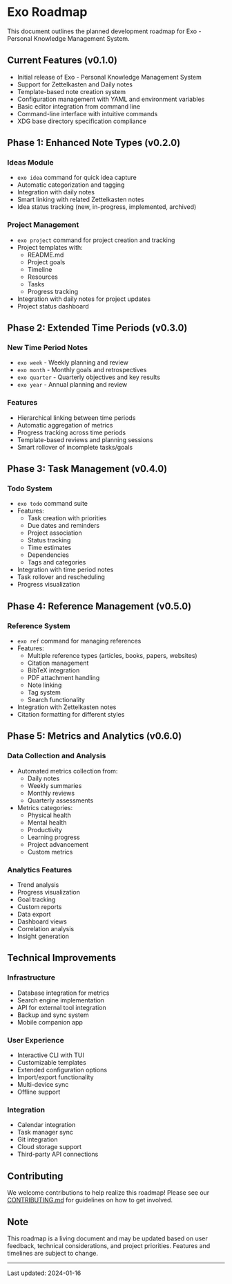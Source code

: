 # Exo Roadmap

This document outlines the planned development roadmap for Exo - Personal Knowledge Management System.

## Current Features (v0.1.0)

- Initial release of Exo - Personal Knowledge Management System
- Support for Zettelkasten and Daily notes
- Template-based note creation system
- Configuration management with YAML and environment variables
- Basic editor integration from command line
- Command-line interface with intuitive commands
- XDG base directory specification compliance

## Phase 1: Enhanced Note Types (v0.2.0)

### Ideas Module

- `exo idea` command for quick idea capture
- Automatic categorization and tagging
- Integration with daily notes
- Smart linking with related Zettelkasten notes
- Idea status tracking (new, in-progress, implemented, archived)

### Project Management

- `exo project` command for project creation and tracking
- Project templates with:
  - README.md
  - Project goals
  - Timeline
  - Resources
  - Tasks
  - Progress tracking
- Integration with daily notes for project updates
- Project status dashboard

## Phase 2: Extended Time Periods (v0.3.0)

### New Time Period Notes

- `exo week` - Weekly planning and review
- `exo month` - Monthly goals and retrospectives
- `exo quarter` - Quarterly objectives and key results
- `exo year` - Annual planning and review

### Features

- Hierarchical linking between time periods
- Automatic aggregation of metrics
- Progress tracking across time periods
- Template-based reviews and planning sessions
- Smart rollover of incomplete tasks/goals

## Phase 3: Task Management (v0.4.0)

### Todo System

- `exo todo` command suite
- Features:
  - Task creation with priorities
  - Due dates and reminders
  - Project association
  - Status tracking
  - Time estimates
  - Dependencies
  - Tags and categories
- Integration with time period notes
- Task rollover and rescheduling
- Progress visualization

## Phase 4: Reference Management (v0.5.0)

### Reference System

- `exo ref` command for managing references
- Features:
  - Multiple reference types (articles, books, papers, websites)
  - Citation management
  - BibTeX integration
  - PDF attachment handling
  - Note linking
  - Tag system
  - Search functionality
- Integration with Zettelkasten notes
- Citation formatting for different styles

## Phase 5: Metrics and Analytics (v0.6.0)

### Data Collection and Analysis

- Automated metrics collection from:
  - Daily notes
  - Weekly summaries
  - Monthly reviews
  - Quarterly assessments
- Metrics categories:
  - Physical health
  - Mental health
  - Productivity
  - Learning progress
  - Project advancement
  - Custom metrics

### Analytics Features

- Trend analysis
- Progress visualization
- Goal tracking
- Custom reports
- Data export
- Dashboard views
- Correlation analysis
- Insight generation

## Technical Improvements

### Infrastructure

- Database integration for metrics
- Search engine implementation
- API for external tool integration
- Backup and sync system
- Mobile companion app

### User Experience

- Interactive CLI with TUI
- Customizable templates
- Extended configuration options
- Import/export functionality
- Multi-device sync
- Offline support

### Integration

- Calendar integration
- Task manager sync
- Git integration
- Cloud storage support
- Third-party API connections

## Contributing

We welcome contributions to help realize this roadmap! Please see our [CONTRIBUTING.md](CONTRIBUTING.md) for guidelines on how to get involved.

## Note

This roadmap is a living document and may be updated based on user feedback, technical considerations, and project priorities. Features and timelines are subject to change.

---

Last updated: 2024-01-16

